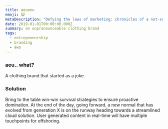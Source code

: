 ```yaml
---
title: aeuoeu
emoji: 😺
metaDescription: "Defying the laws of marketing: chronicles of a not-so typical clothing brand."
date: 2019-01-01T00:00:00.000Z
summary: an unpronounceable clothing brand
tags:
  - entrepeneurship
  - branding
  - aws
---
```


### aeu.. what?

A clothing brand that started as a joke.

### Solution

Bring to the table win-win survival strategies to ensure proactive domination. At the end of the day, going forward, a new normal that has evolved from generation X is on the runway heading towards a streamlined cloud solution. User generated content in real-time will have multiple touchpoints for offshoring.


